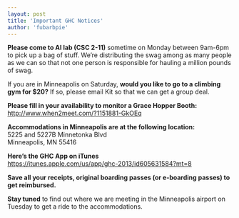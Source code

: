 ```yaml
---
layout: post
title: 'Important GHC Notices'
author: 'fubarbpie'
---
```


**Please come to AI lab (CSC 2-11)** sometime on Monday between 9am-6pm to
pick up a bag of stuff. We’re distributing the swag among as many people as we
can so that not one person is responsible for hauling a million pounds of
swag.

If you are in Minneapolis on Saturday, **would you like to go to a climbing
gym for $20?** If so, please email Kit so that we can get a group deal.

**Please fill in your availability to monitor a Grace Hopper Booth:**  
<http://www.when2meet.com/?1151881-GkOEq>

**Accommodations in Minneapolis are at the following location:**  
5225 and 5227B Minnetonka Blvd  
Minneapolis, MN 55416

**Here’s the GHC App on iTunes**  
<https://itunes.apple.com/us/app/ghc-2013/id605631584?mt=8>

**Save all your receipts, original boarding passes (or e-boarding passes) to
get reimbursed.**

**Stay tuned** to find out where we are meeting in the Minneapolis airport on
Tuesday to get a ride to the accommodations.


